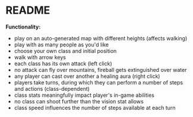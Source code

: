 # README

**Functionality:**
*  play on an auto-generated map with different heights (affects walking)
*  play with as many people as you'd like
*  choose your own class and initial position
*  walk with arrow keys
*  each class has its own attack (left click)
*  no attack can fly over mountains, fireball gets extinguished over water
*  any player can cast over another a healing aura (right click)
*  players take turns, during which they can perform a number of steps and actions (class-dependent)
*  class stats meaningfully impact player's in-game abilities
*  no class can shoot further than the vision stat allows
*  class speed influences the number of steps available at each turn
